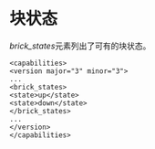 # 块状态

*brick\_states*元素列出了可有的块状态。

             
    <capabilities>
    <version major="3" minor="3">
    ...
    <brick_states>
    <state>up</state>
    <state>down</state>
    </brick_states>
    ...
    </version>
    </capabilities>
             
          

